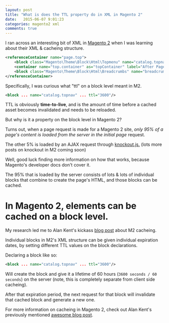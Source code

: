 ```yaml
---
layout: post
title: "What is does the TTL property do in XML in Magento 2"
date:   2015-06-07 9:01:23
categories: magento2 xml
comments: true
---
```


I ran across an interesting bit of XML in [Magento 2]() when I was learning about their XML & cacheing structure.

```XML
<referenceContainer name="page.top">
    <block class="Magento\Theme\Block\Html\Topmenu" name="catalog.topnav" template="html/topmenu.phtml" ttl="3600"/>
    <container name="top.container" as="topContainer" label="After Page Header Top" htmlTag="div" htmlClass="top-container"/>
    <block class="Magento\Theme\Block\Html\Breadcrumbs" name="breadcrumbs" as="breadcrumbs"/>
</referenceContainer>
```

Specifically, I was curious what "ttl" on a block level meant in M2.

```XML
<block ... name="catalog.topnav" ... ttl="3600"/>
```

TTL is obviously **time-to-live**, and is the amount of time before a cached asset becomes invalidated and needs to be reloaded.

But why is it a property on the block level in Magento 2?

Turns out, when a page request is made for a Magento 2 site, *only 95% of a page's content is loaded from the server in the initial page* request.

The other 5% is loaded by an AJAX request through [knockout.js.](http://knockoutjs.com/) (lots more posts on knockout in M2 coming soon)

Well, good luck finding more information on how that works, because Magento's developer docs don't cover it.

The 95% that is loaded by the server consists of lots & lots of individual blocks that combine to create the page's HTML, and those blocks can be cached.

# **In Magento 2, elements can be cached on a block level.**
My research led me to Alan Kent's kickass [blog post](https://alankent.me/2014/12/09/magento-2-caching-overview/) about M2 cacheing.

Individual blocks in M2's XML structure can be given individual expiration dates, by setting different TTL values on the block declarations.

Declaring a block like so:

```XML
<block ... name="catalog.topnav" ... ttl="3600"/>
```

Will create the block and give it a lifetime of 60 hours (`3600 seconds / 60 seconds`) on the server (note, this is completely separate from client side cacheing).

After that expiration period, the next request for that block will invalidate that cached block and generate a new one.

For more information on cacheing in Magento 2, check out Alan Kent's previously mentioned [awesome blog post](https://alankent.me/2014/12/09/magento-2-caching-overview/).